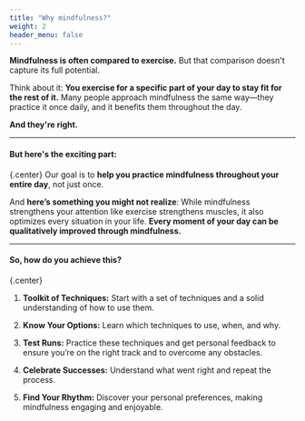 ```yaml
---
title: "Why mindfulness?"
weight: 2
header_menu: false
---
```


**Mindfulness is often compared to exercise.** But that comparison doesn't capture its full potential.

Think about it: **You exercise for a specific part of your day to stay fit for the rest of it.** Many people approach mindfulness the same way—they practice it once daily, and it benefits them throughout the day.  

**And they're right.**

---
#### But here's the exciting part: 
{.center}
Our goal is to **help you practice mindfulness throughout your entire day**, not just once.

And **here’s something you might not realize**: While mindfulness strengthens your attention like exercise strengthens muscles, it also optimizes every situation in your life. **Every moment of your day can be qualitatively improved through mindfulness.**

---
#### So, how do you achieve this?
{.center}

1. **Toolkit of Techniques:** Start with a set of techniques and a solid understanding of how to use them.

2. **Know Your Options:** Learn which techniques to use, when, and why.

3. **Test Runs:** Practice these techniques and get personal feedback to ensure you’re on the right track and to overcome any obstacles.

4. **Celebrate Successes:** Understand what went right and repeat the process.

5. **Find Your Rhythm:** Discover your personal preferences, making mindfulness engaging and enjoyable.






